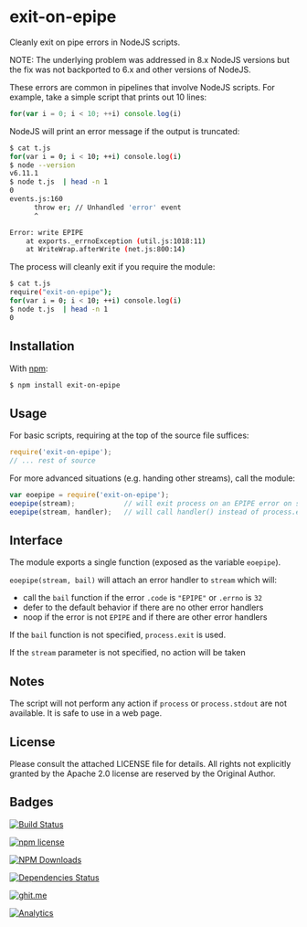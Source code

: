 # exit-on-epipe

Cleanly exit on pipe errors in NodeJS scripts.

NOTE: The underlying problem was addressed in 8.x NodeJS versions but the fix
was not backported to 6.x and other versions of NodeJS.

These errors are common in pipelines that involve NodeJS scripts. For example,
take a simple script that prints out 10 lines:

```js
for(var i = 0; i < 10; ++i) console.log(i)
```

NodeJS will print an error message if the output is truncated:

```bash
$ cat t.js
for(var i = 0; i < 10; ++i) console.log(i)
$ node --version
v6.11.1
$ node t.js  | head -n 1
0
events.js:160
      throw er; // Unhandled 'error' event
      ^

Error: write EPIPE
    at exports._errnoException (util.js:1018:11)
    at WriteWrap.afterWrite (net.js:800:14)
```

The process will cleanly exit if you require the module:

```bash
$ cat t.js
require("exit-on-epipe");
for(var i = 0; i < 10; ++i) console.log(i)
$ node t.js  | head -n 1
0
```

## Installation

With [npm](https://www.npmjs.org/package/exit-on-epipe):

```bash
$ npm install exit-on-epipe
```

## Usage

For basic scripts, requiring at the top of the source file suffices:

```js
require('exit-on-epipe');
// ... rest of source
```

For more advanced situations (e.g. handing other streams), call the module:

```js
var eoepipe = require('exit-on-epipe');
eoepipe(stream);            // will exit process on an EPIPE error on stream
eoepipe(stream, handler);   // will call handler() instead of process.exit
```

## Interface

The module exports a single function (exposed as the variable `eoepipe`).

`eoepipe(stream, bail)` will attach an error handler to `stream` which will:

- call the `bail` function if the error `.code` is `"EPIPE"` or `.errno` is `32`
- defer to the default behavior if there are no other error handlers
- noop if the error is not `EPIPE` and if there are other error handlers

If the `bail` function is not specified, `process.exit` is used.

If the `stream` parameter is not specified, no action will be taken

## Notes

The script will not perform any action if `process` or `process.stdout` are not
available.  It is safe to use in a web page.

## License

Please consult the attached LICENSE file for details.  All rights not explicitly
granted by the Apache 2.0 license are reserved by the Original Author.

## Badges

[![Build Status](https://travis-ci.org/SheetJS/node-exit-on-epipe.svg?branch=master)](https://travis-ci.org/SheetJS/node-exit-on-epipe)

[![npm license](https://img.shields.io/npm/l/exit-on-epipe.svg)](https://npmjs.org/package/exit-on-epipe)

[![NPM Downloads](https://img.shields.io/npm/dt/exit-on-epipe.svg)](https://npmjs.org/package/exit-on-epipe)

[![Dependencies Status](https://david-dm.org/sheetjs/node-exit-on-epipe/status.svg)](https://david-dm.org/sheetjs/node-exit-on-epipe)

[![ghit.me](https://ghit.me/badge.svg?repo=sheetjs/node-exit-on-epipe)](https://ghit.me/repo/sheetjs/node-exit-on-epipe)

[![Analytics](https://ga-beacon.appspot.com/UA-36810333-1/SheetJS/node-exit-on-epipe?pixel)](https://github.com/SheetJS/node-exit-on-epipe)
